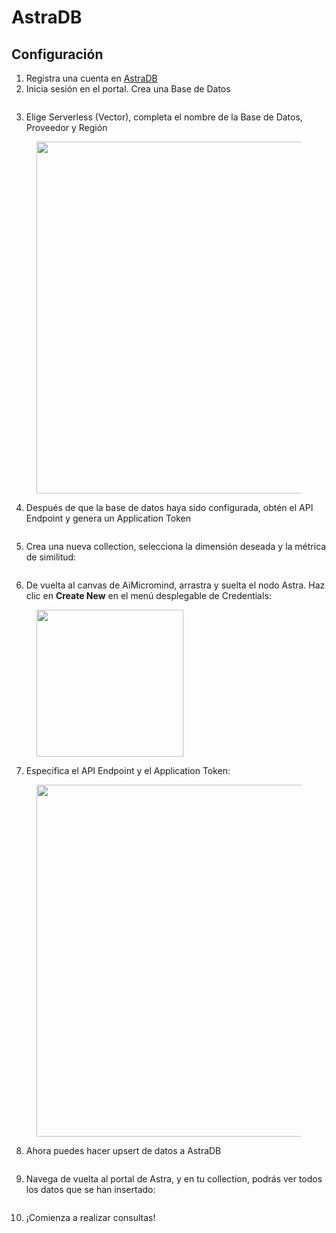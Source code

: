 # AstraDB

## Configuración

1. Registra una cuenta en [AstraDB](https://astra.datastax.com/)
2. Inicia sesión en el portal. Crea una Base de Datos

<figure><img src="../../../.gitbook/assets/image (1) (1) (1) (1) (1) (1) (1) (2) (1).png" alt=""><figcaption></figcaption></figure>

3. Elige Serverless (Vector), completa el nombre de la Base de Datos, Proveedor y Región

<figure><img src="../../../.gitbook/assets/image (1) (1) (1) (1) (1) (1) (1) (2) (1) (1).png" alt="" width="563"><figcaption></figcaption></figure>

4. Después de que la base de datos haya sido configurada, obtén el API Endpoint y genera un Application Token

<figure><img src="../../../.gitbook/assets/Picture7.png" alt=""><figcaption></figcaption></figure>

5. Crea una nueva collection, selecciona la dimensión deseada y la métrica de similitud:

<figure><img src="../../../.gitbook/assets/image (2) (1) (1) (1) (1) (2) (1).png" alt=""><figcaption></figcaption></figure>

6. De vuelta al canvas de AiMicromind, arrastra y suelta el nodo Astra. Haz clic en **Create New** en el menú desplegable de Credentials:

<figure><img src="../../../.gitbook/assets/image (4) (1) (1) (1) (1) (2).png" alt="" width="235"><figcaption></figcaption></figure>

7. Especifica el API Endpoint y el Application Token:

<figure><img src="../../../.gitbook/assets/image (5) (1) (1) (1) (1) (2).png" alt="" width="563"><figcaption></figcaption></figure>

8. Ahora puedes hacer upsert de datos a AstraDB

<figure><img src="../../../.gitbook/assets/image (6) (1) (1) (1) (1) (1) (1) (2).png" alt=""><figcaption></figcaption></figure>

9. Navega de vuelta al portal de Astra, y en tu collection, podrás ver todos los datos que se han insertado:

<figure><img src="../../../.gitbook/assets/image (7) (1) (1) (1) (1) (1) (2).png" alt=""><figcaption></figcaption></figure>

10. ¡Comienza a realizar consultas!

<figure><img src="../../../.gitbook/assets/image (8) (1) (1) (1) (1) (1) (1) (1) (1) (1) (1).png" alt=""><figcaption></figcaption></figure>
